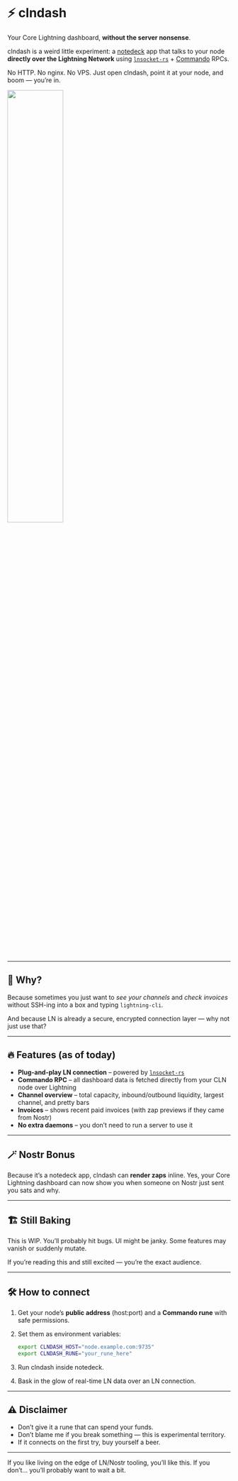 # ⚡ clndash

Your Core Lightning dashboard, **without the server nonsense**.

clndash is a weird little experiment: a [notedeck](https://github.com/jb55/notedeck) app that talks to your node **directly over the Lightning Network** using [`lnsocket-rs`](https://github.com/jb55/lnsocket-rs) + [Commando][commando] RPCs.

No HTTP. No nginx. No VPS.
Just open clndash, point it at your node, and boom — you’re in.

<img src="https://jb55.com/s/476285c50d06c3ce.png" width="50%" />

---

## 🤯 Why?

Because sometimes you just want to *see your channels* and *check invoices* without SSH-ing into a box and typing `lightning-cli`.

And because LN is already a secure, encrypted connection layer — why not just use that?

---

## 🔥 Features (as of today)

* **Plug-and-play LN connection** – powered by [`lnsocket-rs`](https://github.com/jb55/lnsocket-rs)
* **Commando RPC** – all dashboard data is fetched directly from your CLN node over Lightning
* **Channel overview** – total capacity, inbound/outbound liquidity, largest channel, and pretty bars
* **Invoices** – shows recent paid invoices (with zap previews if they came from Nostr)
* **No extra daemons** – you don’t need to run a server to use it

---

## 🪄 Nostr Bonus

Because it’s a notedeck app, clndash can **render zaps** inline.
Yes, your Core Lightning dashboard can now show you when someone on Nostr just sent you sats and why.

---

## 🏗 Still Baking

This is WIP.
You’ll probably hit bugs. UI might be janky. Some features may vanish or suddenly mutate.

If you’re reading this and still excited — you’re the exact audience.

---

## 🛠 How to connect

1. Get your node’s **public address** (host\:port) and a **Commando rune** with safe permissions.
2. Set them as environment variables:

   ```bash
   export CLNDASH_HOST="node.example.com:9735"
   export CLNDASH_RUNE="your_rune_here"
   ```
3. Run clndash inside notedeck.
4. Bask in the glow of real-time LN data over an LN connection.

---

## ⚠️ Disclaimer

* Don’t give it a rune that can spend your funds.
* Don’t blame me if you break something — this is experimental territory.
* If it connects on the first try, buy yourself a beer.

---

If you like living on the edge of LN/Nostr tooling, you’ll like this.
If you don’t… you’ll probably want to wait a bit.

[commando]: https://docs.corelightning.org/reference/commando
